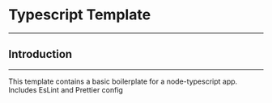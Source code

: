 # Typescript Template

---

## Introduction

---

This template contains a basic boilerplate for a node-typescript app. Includes EsLint and Prettier config
